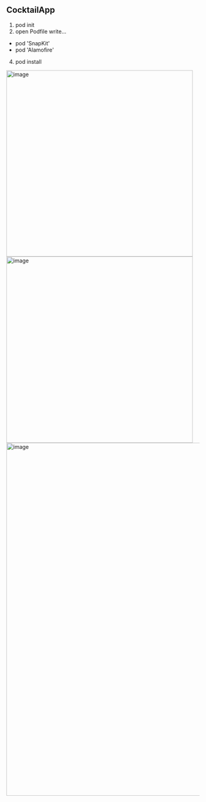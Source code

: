 ## CocktailApp

1) pod init 
2) open Podfile
  write...
  - pod 'SnapKit'   
  - pod 'Alamofire'
4) pod install    

<img width="486" alt="image" src="https://ibb.co/zRmCfQC">
<img width="486" alt="image" src="https://ibb.co/ctq1QRm">
<img width="921" alt="image" src="https://ibb.co/dgDGKKq">


